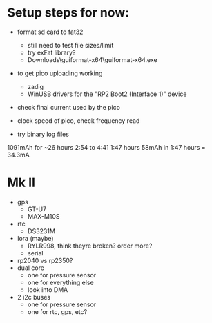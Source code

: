 # Setup steps for now:
- format sd card to fat32
    - still need to test file sizes/limit
    - try exFat library?
    - Downloads\guiformat-x64\guiformat-x64.exe

- to get pico uploading working
    - zadig
    - WinUSB drivers for the "RP2 Boot2 (Interface 1)" device

- check final current used by the pico
- clock speed of pico, check frequency read
- try binary log files


1091mAh for ~26 hours
2:54 to 4:41
1:47 hours
58mAh in 1:47 hours = 34.3mA


# Mk II
- gps
    - GT-U7
    - MAX-M10S
- rtc
    - DS3231M
- lora (maybe)
    - RYLR998, think theyre broken? order more?
    - serial
- rp2040 vs rp2350?
- dual core
    - one for pressure sensor
    - one for everything else
    - look into DMA
- 2 i2c buses
    - one for pressure sensor
    - one for rtc, gps, etc?
